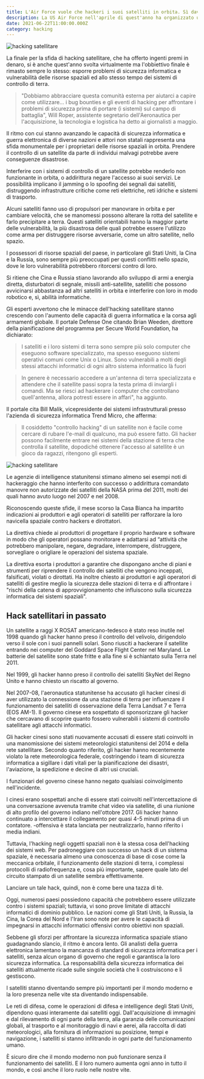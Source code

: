 ```yaml
---
title: L'Air Force vuole che hackeri i suoi satelliti in orbita. Sì davvero, e potresti anche venir pagato
description: La US Air Force nell'aprile di quest'anno ha organizzato un hackathon per testare le vulnerabilità dei suoi satelliti militari in orbita. Ai concorrenti è stato chiesto di hackerare un vero satellite statunitense in orbita attorno alla terra, durante Defcon, una delle più grandi conferenze di hacker al mondo.
date: 2021-06-22T11:00:00.000Z
category: hacking
---
```


<img src="/hackerare-satelliti-nello-spazio-e-possibile.jpg" alt="hacking satellitare" />


La finale per la sfida di hacking satellitare, che ha offerto ingenti premi in denaro, si è anche quest'anno svolta virtualmente ma l'obbiettivo finale è rimasto sempre lo stesso: esporre problemi di sicurezza informatica e vulnerabilità delle risorse spaziali ed allo stesso tempo dei sistemi di controllo di terra.

<blockquote>"Dobbiamo abbracciare questa comunità esterna per aiutarci a capire come utilizzare... i bug bounties e gli eventi di hacking per affrontare i problemi di sicurezza prima di portare (i sistemi) sul campo di battaglia", Will Roper, assistente segretario dell'Aeronautica per l'acquisizione, la tecnologia e logistica ha detto ai giornalisti a maggio.</blockquote>

Il ritmo con cui stanno avanzando le capacità di sicurezza informatica e guerra elettronica di diverse nazioni e attori non statali rappresenta una sfida monumentale per i proprietari delle risorse spaziali in orbita. Prendere il controllo di un satellite da parte di individui malvagi potrebbe avere conseguenze disastrose.

Interferire con i sistemi di controllo di un satellite potrebbe renderlo non funzionante in orbita, o addirittura negare l'accesso ai suoi servizi. Le possibilità implicano il jamming o lo spoofing dei segnali dai satelliti, distruggendo infrastrutture critiche come reti elettriche, reti idriche e sistemi di trasporto.

Alcuni satelliti fanno uso di propulsori per manovrare in orbita e per cambiare velocità, che se manomessi possono alterare la rotta del satellite e farlo precipitare a terra. Questi satelliti orientabili hanno la maggior parte delle vulnerabilità, la più disastrosa delle quali potrebbe essere l'utilizzo come arma per distruggere risorse avversarie, come un altro satellite, nello spazio.

I possessori di risorse spaziali del paese, in particolare gli Stati Uniti, la Cina e la Russia, sono sempre più preoccupati per questi conflitti nello spazio, dove le loro vulnerabilità potrebbero ritorcersi contro di loro.

Si ritiene che Cina e Russia stiano lavorando allo sviluppo di armi a energia diretta, disturbatori di segnale, missili anti-satellite, satelliti che possono avvicinarsi abbastanza ad altri satelliti in orbita e interferire con loro in modo robotico e, sì, abilità informatiche.

Gli esperti avvertono che le minacce dell'hacking satellitare stanno crescendo con l'aumento delle capacità di guerra informatica e la corsa agli armamenti globale. Il portale Defense One citando Brian Weeden, direttore della pianificazione del programma per Secure World Foundation, ha dichiarato:

<blockquote>I satelliti e i loro sistemi di terra sono sempre più solo computer che eseguono software specializzato, ma spesso eseguono sistemi operativi comuni come Unix o Linux. Sono vulnerabili a molti degli stessi attacchi informatici di ogni altro sistema informatico là fuori</blockquote>

<blockquote>In genere è necessario accedere a un'antenna di terra specializzata e attendere che il satellite passi sopra la testa prima di inviargli i comandi. Ma se riesci ad hackerare i computer che controllano quell'antenna, allora potresti essere in affari", ha aggiunto.</blockquote>

Il portale cita Bill Malik, vicepresidente dei sistemi infrastrutturali presso l'azienda di sicurezza informatica Trend Micro, che afferma:

<blockquote>Il cosiddetto "controllo hacking" di un satellite non è facile come cercare di rubare l'e-mail di qualcuno, ma può essere fatto. Gli hacker possono facilmente entrare nei sistemi della stazione di terra che controlla il satellite, dopodiché ottenere l'accesso al satellite è un gioco da ragazzi, ritengono gli esperti.</blockquote>

<img src="/hackerare-satelliti-nello-spazio-e-possibile.jpg" alt="hacking satellitare"/>

Le agenzie di intelligence statunitensi stimano almeno sei esempi noti di hackeraggio che hanno interferito con successo o addirittura comandato manovre non autorizzate dei satelliti della NASA prima del 2011, molti dei quali hanno avuto luogo nel 2007 e nel 2008.

Riconoscendo queste sfide, il mese scorso la Casa Bianca ha impartito indicazioni ai produttori e agli operatori di satelliti per rafforzare la loro navicella spaziale contro hackers e dirottatori.

La direttiva chiede ai produttori di progettare il proprio hardware e software in modo che gli operatori possano monitorare e adattarsi ad “attività che potrebbero manipolare, negare, degradare, interrompere, distruggere, sorvegliare o origliare le operazioni del sistema spaziale.

La direttiva esorta i produttori a garantire che dispongano anche di piani e strumenti per riprendere il controllo dei satelliti che vengono inceppati, falsificati, violati o dirottati. Ha inoltre chiesto ai produttori e agli operatori di satelliti di gestire meglio la sicurezza delle stazioni di terra e di affrontare i "rischi della catena di approvvigionamento che influiscono sulla sicurezza informatica dei sistemi spaziali".

<h2>Hack satellitari in passato</h2>
Un satellite a raggi X ROSAT americano-tedesco è stato reso inutile nel 1998 quando gli hacker hanno preso il controllo del velivolo, dirigendolo verso il sole con i suoi pannelli solari. Sono riusciti a hackerare il satellite entrando nei computer del Goddard Space Flight Center nel Maryland. Le batterie del satellite sono state fritte e alla fine si è schiantato sulla Terra nel 2011.

Nel 1999, gli hacker hanno preso il controllo dei satelliti SkyNet del Regno Unito e hanno chiesto un riscatto al governo.

Nel 2007-08, l'aeronautica statunitense ha accusato gli hacker cinesi di aver utilizzato la connessione da una stazione di terra per influenzare il funzionamento dei satelliti di osservazione della Terra Landsat 7 e Terra (EOS AM-1). Il governo cinese era sospettato di sponsorizzare gli hacker che cercavano di scoprire quanto fossero vulnerabili i sistemi di controllo satellitare agli attacchi informatici.

Gli hacker cinesi sono stati nuovamente accusati di essere stati coinvolti in una manomissione dei sistemi meteorologici statunitensi del 2014 e della rete satellitare. Secondo quanto riferito, gli hacker hanno recentemente violato la rete meteorologica federale, costringendo i team di sicurezza informatica a sigillare i dati vitali per la pianificazione dei disastri, l'aviazione, la spedizione e decine di altri usi cruciali.

I funzionari del governo cinese hanno negato qualsiasi coinvolgimento nell'incidente.

I cinesi erano sospettati anche di essere stati coinvolti nell'intercettazione di una conversazione avvenuta tramite chat video via satellite, di una riunione di alto profilo del governo indiano nell'ottobre 2017. Gli hacker hanno continuato a intercettare il collegamento per quasi 4-5 minuti prima di un contatore. -offensiva è stata lanciata per neutralizzarlo, hanno riferito i media indiani.

Tuttavia, l'hacking negli oggetti spaziali non è la stessa cosa dell'hacking dei sistemi web. Per padroneggiare con successo un hack di un sistema spaziale, è necessaria almeno una conoscenza di base di cose come la meccanica orbitale, il funzionamento delle stazioni di terra, i complessi protocolli di radiofrequenza e, cosa più importante, sapere quale lato del circuito stampato di un satellite sembra effettivamente.

Lanciare un tale hack, quindi, non è come bere una tazza di tè.

Oggi, numerosi paesi possiedono capacità che potrebbero essere utilizzate contro i sistemi spaziali; tuttavia, vi sono prove limitate di attacchi informatici di dominio pubblico. Le nazioni come gli Stati Uniti, la Russia, la Cina, la Corea del Nord e l'Iran sono note per avere le capacità di impegnarsi in attacchi informatici offensivi contro obiettivi non spaziali.

Sebbene gli sforzi per affrontare la sicurezza informatica spaziale stiano guadagnando slancio, il ritmo è ancora lento. Gli analisti della guerra elettronica lamentano la mancanza di standard di sicurezza informatica per i satelliti, senza alcun organo di governo che regoli e garantisca la loro sicurezza informatica. La responsabilità della sicurezza informatica dei satelliti attualmente ricade sulle singole società che li costruiscono e li gestiscono.

I satelliti stanno diventando sempre più importanti per il mondo moderno e la loro presenza nelle vite sta diventando indispensabile.

Le reti di difesa, come le operazioni di difesa e intelligence degli Stati Uniti, dipendono quasi interamente dai satelliti oggi. Dall'acquisizione di immagini e dal rilevamento di ogni parte della terra, alla garanzia delle comunicazioni globali, al trasporto e al monitoraggio di navi e aerei, alla raccolta di dati meteorologici, alla fornitura di informazioni su posizione, tempi e navigazione, i satelliti si stanno infiltrando in ogni parte del funzionamento umano.

È sicuro dire che il mondo moderno non può funzionare senza il funzionamento dei satelliti. E il loro numero aumenta ogni anno in tutto il mondo, e così anche il loro ruolo nelle nostre vite.